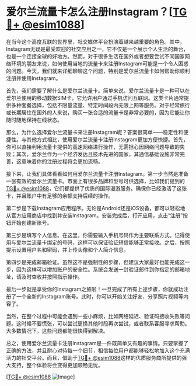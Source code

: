 # 爱尔兰流量卡怎么注册Instagram？[[TG💪+ @esim1088](https://t.me/s/esim1088)]

在当今这个高度互联的世界里，社交媒体平台扮演着越来越重要的角色。其中，Instagram无疑是最受欢迎的社交应用之一，它不仅是一个展示个人生活的舞台，也是一个连接全球的好地方。然而，对于很多生活在国外或者想要尝试不同国家网络环境的朋友来说，如何使用当地的流量卡来注册Instagram可能是一个令人困惑的问题。今天，我们就来详细聊聊这个问题，特别是爱尔兰流量卡如何帮助你顺利注册并使用Instagram。

首先，我们需要了解什么是爱尔兰流量卡。简单来说，爱尔兰流量卡是一种可以在爱尔兰使用的移动数据SIM卡，它允许用户通过手机访问互联网。这类卡片通常提供多种套餐选择，包括不限量流量、特定时间段内无限上网等服务。对于经常旅行或长期居住在国外的人来说，购买一张合适的流量卡是非常必要的，因为它能让你随时随地保持在线状态。

那么，为什么选择爱尔兰流量卡来注册Instagram呢？答案很简单——稳定性和便捷性。与其他方式相比，使用爱尔兰流量卡注册Instagram更加方便快捷。首先，你可以直接利用流量卡提供的高速网络进行操作，无需担心因网络问题导致的失败；其次，爱尔兰作为一个经济发达且技术先进的国家，其通信基础设施非常完善，这意味着你的注册过程将会更加流畅。

接下来，让我们具体看看如何用爱尔兰流量卡注册Instagram。第一步当然是准备一张有效的爱尔兰流量卡。市面上有很多品牌和型号可供选择，比如我们提到的[TG💪+ @esim1088](https://t.me/s/esim1088)，它们都提供了优质的国际漫游服务。确保你已经激活了这张卡，并且账户中有足够的余额支持后续的操作。

第二步是下载Instagram应用程序。无论是Android还是iOS设备，都可以轻松地从官方应用商店中找到并安装Instagram。安装完成后，打开应用，点击“注册”按钮开始创建新账号。

第三步是填写个人信息。在这里，你需要输入手机号码作为主要联系方式。记得使用与爱尔兰流量卡绑定的号码，这样可以保证验证短信能够正常接收。之后，按照提示设置用户名和密码，并上传头像和个人简介信息。

第四步是完成邮箱验证。虽然这不是强制性的步骤，但建议大家最好也能完成这一步，因为这样可以增加账户的安全性。系统会发送一封验证邮件到你指定的邮箱地址，请及时查收并按照指示操作。

最后一步就是享受你的Instagram之旅啦！一旦完成了所有上述步骤，你就成功注册了一个全新的Instagram账号。此时，你可以开始关注好友、分享照片视频等内容了。

当然，在整个过程中可能会遇到一些小麻烦，比如网络延迟、验证码接收失败等问题。这时候不要慌张，可以尝试更换其他时段再次尝试，或者联系客服寻求帮助。大多数情况下，这些问题都能很快得到解决。

总之，使用爱尔兰流量卡注册Instagram是一件既简单又有趣的事情。只要掌握了正确的方法，并且耐心对待每一个细节，相信每位用户都能够轻松地加入这个充满活力的社交平台。而且，借助于[TG💪+ @esim1088](https://t.me/s/esim1088)这样的优质服务商所提供的强大支持，整个体验将会变得更加顺畅无忧。

[[TG💪+ @esim1088](https://t.me/s/esim1088) ![Image](https://i.postimg.cc/4NQfJmqS/Snipaste-2025-05-13-00-14-12.png)]